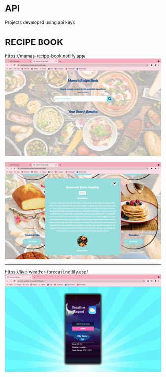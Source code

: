 # API

Projects developed using api keys
<h1><b> RECIPE BOOK </b></h1>
                                  https://mamas-recipe-book.netlify.app/

<img src="https://github.com/suprajaarthi/API/blob/main/Recipe%20api/SS1.jpeg">
<br><br>
<img src="https://github.com/suprajaarthi/API/blob/main/Recipe%20api/ss3.jpeg">

<hr>
https://live-weather-forecast.netlify.app/

<img src="https://github.com/suprajaarthi/API/blob/main/weather-api/ss1.jpeg">



